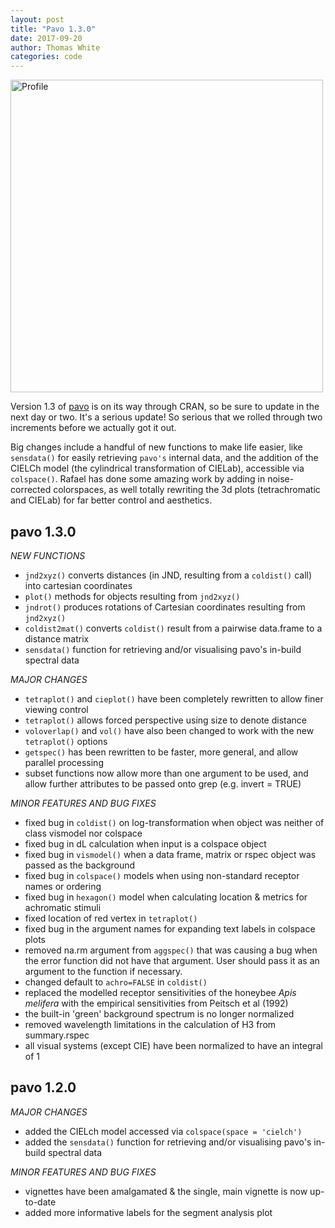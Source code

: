 ```yaml
---
layout: post
title: "Pavo 1.3.0"
date: 2017-09-20
author: Thomas White
categories: code 
---
```


<img src="{{ site.baseurl }}/assets/blog/jndplot.png" title="Profile" class="profile" height="500" width="500">

Version 1.3 of [pavo](http://rafaelmaia.net/pavo/) is on its way through CRAN, so be sure to update in the next day or two. It's a serious update! So serious that we rolled through two increments before we actually got it out. 

Big changes include a handful of new functions to make life easier, like `sensdata()` for easily retrieving `pavo's` internal data, and the addition of the CIELCh model (the cylindrical transformation of CIELab), accessible via `colspace()`. Rafael has done some amazing work by adding in noise-corrected colorspaces, as well totally rewriting the 3d plots (tetrachromatic and CIELab) for far better control and aesthetics. 

**pavo 1.3.0**
------------------------------------------------------------------------------

_NEW FUNCTIONS_
* `jnd2xyz()` converts distances (in JND, resulting from a `coldist()` call) into cartesian coordinates
* `plot()` methods for objects resulting from `jnd2xyz()`
* `jndrot()` produces rotations of Cartesian coordinates resulting from `jnd2xyz()`
* `coldist2mat()` converts `coldist()` result from a pairwise data.frame to a distance matrix
* `sensdata()` function for retrieving and/or visualising pavo's in-build spectral data 

_MAJOR CHANGES_
* `tetraplot()` and `cieplot()` have been completely rewritten to allow finer viewing control
* `tetraplot()` allows forced perspective using size to denote distance
* `voloverlap()` and `vol()` have also been changed to work with the new `tetraplot()` options
* `getspec()` has been rewritten to be faster, more general, and allow parallel processing
* subset functions now allow more than one argument to be used, and allow further attributes to be passed onto grep (e.g. invert = TRUE)

_MINOR FEATURES AND BUG FIXES_
* fixed bug in `coldist()` on log-transformation when object was neither of class vismodel nor colspace
* fixed bug in dL calculation when input is a colspace object
* fixed bug in `vismodel()` when a data frame, matrix or rspec object was passed as the background
* fixed bug in `colspace()` models when using non-standard receptor names or ordering
* fixed bug in `hexagon()` model when calculating location & metrics for achromatic stimuli
* fixed location of red vertex in `tetraplot()`
* fixed bug in the argument names for expanding text labels in colspace plots
* removed na.rm argument from `aggspec()` that was causing a bug when the error function did not have that argument. User should pass it as an argument to the function if necessary.
* changed default to `achro=FALSE` in `coldist()` 
* replaced the modelled receptor sensitivities of the honeybee _Apis melifera_ with the empirical sensitivities from Peitsch et al (1992)
* the built-in 'green' background spectrum is no longer normalized
* removed wavelength limitations in the calculation of H3 from summary.rspec
* all visual systems (except CIE) have been normalized to have an integral of 1

**pavo 1.2.0**
------------------------------------------------------------------------------

_MAJOR CHANGES_
* added the CIELch model accessed via `colspace(space = 'cielch')`
* added the `sensdata()` function for retrieving and/or visualising pavo's in-build spectral data 

_MINOR FEATURES AND BUG FIXES_
* vignettes have been amalgamated & the single, main vignette is now up-to-date
* added more informative labels for the segment analysis plot
